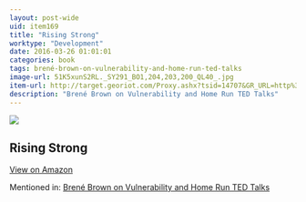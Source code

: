 ```yaml
---
layout: post-wide
uid: item169
title: "Rising Strong"
worktype: "Development"
date: 2016-03-26 01:01:01
categories: book
tags: brené-brown-on-vulnerability-and-home-run-ted-talks
image-url: 51K5xunS2RL._SY291_BO1,204,203,200_QL40_.jpg
item-url: http://target.georiot.com/Proxy.ashx?tsid=14707&GR_URL=http%3A%2F%2Fwww.amazon.com%2FRising-Strong-Bren%25C3%25A9-Brown%2Fdp%2F0812995821%2F
description: "Brené Brown on Vulnerability and Home Run TED Talks"
---
```

<a href="http://target.georiot.com/Proxy.ashx?tsid=14707&GR_URL=http%3A%2F%2Fwww.amazon.com%2FRising-Strong-Bren%25C3%25A9-Brown%2Fdp%2F0812995821%2F" target="blank"><img src="../../../../img/thumbs/51K5xunS2RL._SY291_BO1,204,203,200_QL40_.jpg" class="prod-img"></a>
<h2>Rising Strong</h2>
<p><a class="btn btn-primary" href="http://target.georiot.com/Proxy.ashx?tsid=14707&GR_URL=http%3A%2F%2Fwww.amazon.com%2FRising-Strong-Bren%25C3%25A9-Brown%2Fdp%2F0812995821%2F" target="blank">View on Amazon</a><p>
<p>Mentioned in: <a href="http://fourhourworkweek.com/2015/08/28/brene-brown-on-vulnerability-and-home-run-ted-talks/" target="blank">Brené Brown on Vulnerability and Home Run TED Talks</a></p>
